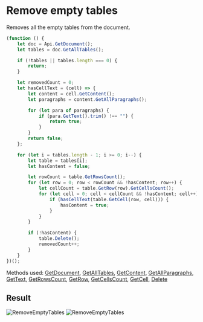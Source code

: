 # Remove empty tables

Removes all the empty tables from the document.

```ts
(function () {
    let doc = Api.GetDocument();
    let tables = doc.GetAllTables();

    if (!tables || tables.length === 0) {
        return;
    }

    let removedCount = 0;
    let hasCellText = (cell) => {
        let content = cell.GetContent();
        let paragraphs = content.GetAllParagraphs();

        for (let para of paragraphs) {
            if (para.GetText().trim() !== "") {
                return true;
            }
        }
        return false;
    };

    for (let i = tables.length - 1; i >= 0; i--) {
        let table = tables[i];
        let hasContent = false;

        let rowCount = table.GetRowsCount();
        for (let row = 0; row < rowCount && !hasContent; row++) {
            let cellCount = table.GetRow(row).GetCellsCount();
            for (let cell = 0; cell < cellCount && !hasContent; cell++) {
                if (hasCellText(table.GetCell(row, cell))) {
                    hasContent = true;
                }
            }
        }

        if (!hasContent) {
            table.Delete();
            removedCount++;
        }
    }
})();
```

Methods used: [GetDocument](/site/docs/office-api/usage-api/text-document-api/Api/Methods/GetDocument.md), [GetAllTables](/site/docs/office-api/usage-api/text-document-api/ApiDocument/Methods/GetAllTables.md), [GetContent](/site/docs/office-api/usage-api/text-document-api/ApiTableCell/Methods/GetContent.md), [GetAllParagraphs](/site/docs/office-api/usage-api/text-document-api/ApiDocumentContent/Methods/GetAllParagraphs.md), [GetText](/site/docs/office-api/usage-api/text-document-api/ApiParagraph/Methods/GetText.md), [GetRowsCount](/site/docs/office-api/usage-api/text-document-api/ApiTable/Methods/GetRowsCount.md), [GetRow](/site/docs/office-api/usage-api/text-document-api/ApiTable/Methods/GetRow.md), [GetCellsCount](/site/docs/office-api/usage-api/text-document-api/ApiTableRow/Methods/GetCellsCount.md), [GetCell](/site/docs/office-api/usage-api/text-document-api/ApiTable/Methods/GetCell.md), [Delete](/site/docs/office-api/usage-api/text-document-api/ApiTable/Methods/Delete.md)

## Result

![RemoveEmptyTables](/assets/images/plugins/remove-empty-tables.png#gh-light-mode-only)
![RemoveEmptyTables](/assets/images/plugins/remove-empty-tables.dark.png#gh-dark-mode-only)
